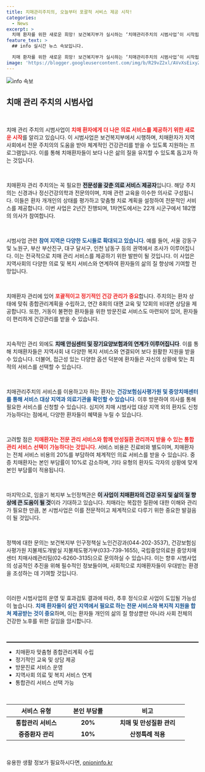 ```yaml
---
title: 치매관리주치의, 오늘부터 포괄적 서비스 제공 시작!
categories:
  - News
excerpt: >
  치매 환자를 위한 새로운 희망! 보건복지부가 실시하는 ‘치매관리주치의 시범사업’이 시작됩니다. 맞춤형 전문 관리로 환자와 보호자의 삶의 질을 높일 이 사업, 참여 방법은? 클릭해서 확인하세요!
feature_text: >
  ## info 실시간 뉴스 속보입니다.

  치매 환자를 위한 새로운 희망! 보건복지부가 실시하는 ‘치매관리주치의 시범사업’이 시작됩니다. 맞춤형 전문 관리로 환자와 보호자의 삶의 질을 높일 이 사업, 참여 방법은? 클릭해서 확인하세요!
image: 'https://blogger.googleusercontent.com/img/b/R29vZ2xl/AVvXsEixyZcFfHzMRdzZMjFBmAUKJYCLCGyLL1o632UiGVXcaFdKo_bkvkuCioo0uUKlGfBVcT3P84aROyZIXSBEx3Aw5nCQ3pTgDom1WDC4m8eifvWiAmWEEVb4x6G_l8C0QH225ldMjyaFvpxGEBGNO37VmDTDMHGhJPq73UglMfDca1-0aw/s1600/blogspot.png'
---
```


<p><img src="https://blogger.googleusercontent.com/img/b/R29vZ2xl/AVvXsEixyZcFfHzMRdzZMjFBmAUKJYCLCGyLL1o632UiGVXcaFdKo_bkvkuCioo0uUKlGfBVcT3P84aROyZIXSBEx3Aw5nCQ3pTgDom1WDC4m8eifvWiAmWEEVb4x6G_l8C0QH225ldMjyaFvpxGEBGNO37VmDTDMHGhJPq73UglMfDca1-0aw/s1600/blogspot.png" alt="info 속보" /></p>

<h2 data-ke-size="size26">치매 관리 주치의 시범사업</h2>

<p data-ke-size="size16">&nbsp;</p>

<p>치매 관리 주치의 시범사업이 <b><span style="color: #ee2323;">치매 환자에게 더 나은 의료 서비스를 제공하기 위한 새로운 시작</span></b>를 알리고 있습니다. 이 시범사업은 보건복지부에서 시행하며, 치매환자가 지역사회에서 전문 주치의의 도움을 받아 체계적인 건강관리를 받을 수 있도록 지원하는 프로그램입니다. 이를 통해 치매환자들이 보다 나은 삶의 질을 유지할 수 있도록 돕고자 하는 것입니다. </p>

<p data-ke-size="size16">&nbsp;</p>

<p>치매환자 관리 주치의는 꼭 필요한 <b><span style="background-color: #21538527;">전문성을 갖춘 의료 서비스 제공자</span></b>입니다. 해당 주치의는 신경과나 정신건강의학과 전문의이며, 치매 관련 교육을 이수한 의사로 구성됩니다. 이들은 환자 개개인의 상태를 평가하고 맞춤형 치료 계획을 설정하여 전문적인 서비스를 제공합니다. 이번 사업은 2년간 진행되며, 1차연도에서는 22개 시군구에서 182명의 의사가 참여합니다.</p>

<p data-ke-size="size16">&nbsp;</p>

<p>시범사업 관련 <b><span style="color: #1a5490;">참여 지역은 다양한 도시들로 확대되고 있습니다</span></b>. 예를 들어, 서울 강동구 및 노원구, 부산 부산진구, 대구 달서구, 인천 남동구 등의 권역에서 조사가 이루어집니다. 이는 전국적으로 치매 관리 서비스를 제공하기 위한 발판이 될 것입니다. 이 사업은 지역사회의 다양한 의료 및 복지 서비스와 연계하여 환자들의 삶의 질 향상에 기여할 전망입니다.</p>

<p data-ke-size="size16">&nbsp;</p>

<p>치매환자 관리에 있어 <b><span style="color: #ee2323;">포괄적이고 정기적인 건강 관리가 중요</span></b>합니다. 주치의는 환자 상태에 맞춰 종합관리계획을 수립하고, 연간 8회의 대면 교육 및 12회의 비대면 상담을 제공합니다. 또한, 거동이 불편한 환자들을 위한 방문진료 서비스도 마련되어 있어, 환자들이 편리하게 건강관리를 받을 수 있습니다.</p>

<p data-ke-size="size16">&nbsp;</p>

<p>지속적인 관리 외에도 <b><span style="background-color: #21538527;">치매 안심센터 및 장기요양보험과의 연계가 이루어집니다</span></b>. 이를 통해 치매환자들은 지역사회 내 다양한 복지 서비스와 연결되어 보다 원활한 지원을 받을 수 있습니다. 더불어, 접근성 있는 다양한 옵션 덕분에 환자들은 자신의 상황에 맞는 최적의 서비스를 선택할 수 있습니다.</p>

<p data-ke-size="size16">&nbsp;</p>

<p>치매관리주치의 서비스를 이용하고자 하는 환자는 <b><span style="color: #1a5490;">건강보험심사평가원 및 중앙치매센터를 통해 서비스 대상 지역과 의료기관을 확인할 수 있습니다</span></b>. 이후 방문하여 의사를 통해 필요한 서비스를 신청할 수 있습니다. 심지어 치매 시범사업 대상 지역 외의 환자도 신청 가능하다는 점에서, 다양한 환자들이 혜택을 누릴 수 있습니다.</p>

<p data-ke-size="size16">&nbsp;</p>

<p>고려할 점은 <b><span style="color: #ee2323;">치매환자는 전문 관리 서비스와 함께 만성질환 관리까지 받을 수 있는 통합관리 서비스 선택이 가능하다는 것입니다</span></b>. 서비스 비용은 진료비와 별도이며, 치매환자는 전체 서비스 비용의 20%를 부담하여 체계적인 의료 서비스를 받을 수 있습니다. 중증 치매환자는 본인 부담률이 10%로 감소하며, 기타 유형의 환자도 각자의 상황에 맞게 본인 부담률이 적용됩니다.</p>

<p data-ke-size="size16">&nbsp;</p>

<p>마지막으로, 임을기 복지부 노인정책관은 <b><span style="background-color: #21538527;">이 사업이 치매환자의 건강 유지 및 삶의 질 향상에 큰 도움이 될 것</span></b>이라 기대하고 있습니다. 치매라는 복잡한 질환에 대한 이해와 관리가 필요한 만큼, 본 시범사업은 이를 전문적이고 체계적으로 다루기 위한 중요한 발걸음이 될 것입니다. </p>

<p data-ke-size="size16">&nbsp;</p>

<p>정책에 대한 문의는 보건복지부 인구정책실 노인건강과(044-202-3537), 건강보험심사평가원 지불제도개발실 지불제도평가부(033-739-1655), 국립중앙의료원 중앙치매센터 치매사례관리팀(02-6260-3135)으로 문의하실 수 있습니다. 이는 향후 시범사업의 성공적인 추진을 위해 필수적인 정보들이며, 사회적으로 치매환자들이 우대받는 환경을 조성하는 데 기여할 것입니다. </p>

<p data-ke-size="size16">&nbsp;</p>

<p>이러한 시범사업의 운영 및 효과검토 결과에 따라, 추후 정식으로 사업이 도입될 가능성이 높습니다. <b><span style="color: #1a5490;">치매 환자들이 살던 지역에서 필요로 하는 전문 서비스와 복지적 지원을 합쳐 제공받는 것이 중요</span></b>하며, 이는 환자들 개인의 삶의 질 향상뿐만 아니라 사회 전체의 건강한 노후를 위한 길임을 암시합니다.</p>

<p data-ke-size="size16">&nbsp;</p>

<hr style="height: 2px; border: none; background-color: #000;"/>

<ul>
  <li>치매환자 맞춤형 종합관리계획 수립</li>
  <li>정기적인 교육 및 상담 제공</li>
  <li>방문진료 서비스 운영</li>
  <li>지역사회 의료 및 복지 서비스 연계</li>
  <li>통합관리 서비스 선택 가능</li>
</ul>

<p data-ke-size="size16">&nbsp;</p>

<table>
  <thead>
    <tr>
      <th style="width: 140px; text-align: center;">서비스 유형</th>
      <th style="width: 100px; text-align: center;">본인 부담률</th>
      <th style="width: 180px; text-align: center;">비고</th>
    </tr>
  </thead>
  <tbody>
    <tr>
      <td style="text-align: center; height: 17px;"><b>통합관리 서비스</b></td>
      <td style="text-align: center; height: 17px;"><b>20%</b></td>
      <td style="text-align: center; height: 17px;"><b>치매 및 만성질환 관리</b></td>
    </tr>
    <tr>
      <td style="text-align: center; height: 17px;"><b>중증환자 관리</b></td>
      <td style="text-align: center; height: 17px;"><b>10%</b></td>
      <td style="text-align: center; height: 17px;"><b>산정특례 적용</b></td>
    </tr>
  </tbody>
</table>

<p data-ke-size="size16">&nbsp;</p>
유용한 생활 정보가 필요하시다면, <a href="https://onioninfo.kr" rel="dofollow">onioninfo.kr</a>



